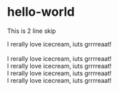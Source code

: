 # hello-world
This is 2 line skip


I rerally love icecream, iuts grrrreaat!<br><br>
I rerally love icecream, iuts grrrreaat!<br>
I rerally love icecream, iuts grrrreaat!<br>
I rerally love icecream, iuts grrrreaat!<br>
I rerally love icecream, iuts grrrreaat!<br>
